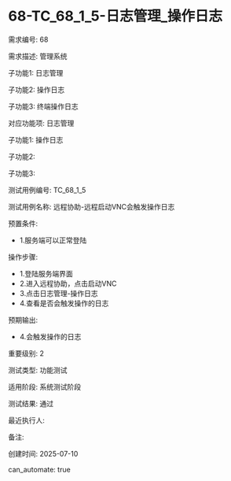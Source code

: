 # 68-TC_68_1_5-日志管理_操作日志

需求编号: 68

需求描述: 管理系统

子功能1: 日志管理

子功能2: 操作日志

子功能3: 终端操作日志


对应功能项: 日志管理

子功能1: 操作日志

子功能2: 

子功能3: 


测试用例编号: TC_68_1_5

测试用例名称: 远程协助-远程启动VNC会触发操作日志

预置条件:
- 1.服务端可以正常登陆

操作步骤:
- 1.登陆服务端界面
- 2.进入远程协助，点击启动VNC
- 3.点击日志管理-操作日志
- 4.查看是否会触发操作的日志

预期输出:
- 4.会触发操作的日志

重要级别: 2

测试类型: 功能测试

适用阶段: 系统测试阶段

测试结果: 通过

最近执行人: 

备注: 

创建时间: 2025-07-10

can_automate: true
